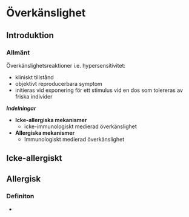 # Överkänslighet

## Introduktion

### Allmänt

Överkänslighetsreaktioner i.e. hypersensitivitet:

* kliniskt tillstånd
* objektivt reproducerbara symptom
* initieras vid exponering för ett stimulus vid en dos som tolereras av friska individer



***Indelningar***

* **Icke-allergiska mekanismer**
  * icke-immunologiskt medierad överkänslighet
* **Allergiska mekanismer**
  * Immunologiskt medierad överkänslighet

## Icke-allergiskt



## Allergisk

### Definiton

* 